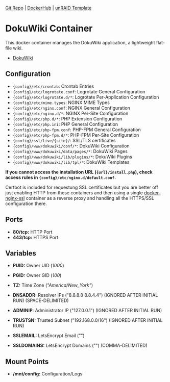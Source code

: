 [Git Repo](https://code.nephatrine.net/nephatrine/docker-dokuwiki) |
[DockerHub](https://hub.docker.com/r/nephatrine/dokuwiki/) |
[unRAID Template](https://github.com/nephatrine/unraid-docker-templates)

# DokuWiki Container

This docker container manages the DokuWiki application, a lightweight flat-file wiki.

- [DokuWiki](https://www.dokuwiki.org/dokuwiki)

## Configuration

- ``{config}/etc/crontab``: Crontab Entries
- ``{config}/etc/logrotate.conf``: Logrotate General Configuration
- ``{config}/etc/logrotate.d/*``: Logrotate Per-Application Configuration
- ``{config}/etc/mime.types``: NGINX MIME Types
- ``{config}/etc/nginx.conf``: NGINX General Configuration
- ``{config}/etc/nginx.d/*``: NGINX Per-Site Configuration
- ``{config}/etc/php.d/*``: PHP Extension Configuration
- ``{config}/etc/php.ini``: PHP General Configuration
- ``{config}/etc/php-fpm.conf``: PHP-FPM General Configuration
- ``{config}/etc/php-fpm.d/*``: PHP-FPM Per-Site Configuration
- ``{config}/ssl/live/{site}/``: SSL/TLS certificates
- ``{config}/www/dokuwiki/conf/*``: DokuWiki Configuration
- ``{config}/www/dokuwiki/data/pages/*``: DokuWiki Pages
- ``{config}/www/dokuwiki/lib/plugins/*``: DokuWiki Plugins
- ``{config}/www/dokuwiki/lib/tpl/*``: DokuWiki Templates

**If you cannot access the installation URL (``{url}/install.php``), check access rules in ``{config}/etc/nginx.d/default.conf``.**

Certbot is included for requestung SSL certificates but you are better off just enabling HTTP from these containers and then using a single [docker-nginx-ssl](https://code.nephatrine.net/nephatrine/docker-nginx-ssl) container as a reverse proxy and handling all the HTTPS/SSL configuration there.

## Ports

- **80/tcp:** HTTP Port
- **443/tcp:** HTTPS Port

## Variables

- **PUID:** Owner UID (*1000*)
- **PGID:** Owner GID (*100*)
- **TZ:** Time Zone (*"America/New_York"*)

- **DNSADDR:** Resolver IPs ("8.8.8.8 8.8.4.4") (IGNORED AFTER INITIAL RUN) (SPACE-DELIMITED)

- **ADMINIP**: Administrator IP ("127.0.0.1") (IGNORED AFTER INITIAL RUN)
- **TRUSTSN:** Trusted Subnet ("192.168.0.0/16") (IGNORED AFTER INITIAL RUN)

- **SSLEMAIL:** LetsEncrypt Email ("")
- **SSLDOMAINS:** LetsEncrypt Domains ("") (COMMA-DELIMITED)

## Mount Points

- **/mnt/config:** Configuration/Logs